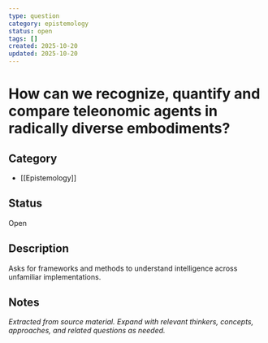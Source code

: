 ```yaml
---
type: question
category: epistemology
status: open
tags: []
created: 2025-10-20
updated: 2025-10-20
---
```


# How can we recognize, quantify and compare teleonomic agents in radically diverse embodiments?

## Category

- [[Epistemology]]

## Status

Open

## Description

Asks for frameworks and methods to understand intelligence across unfamiliar implementations.

## Notes

*Extracted from source material. Expand with relevant thinkers, concepts, approaches, and related questions as needed.*
